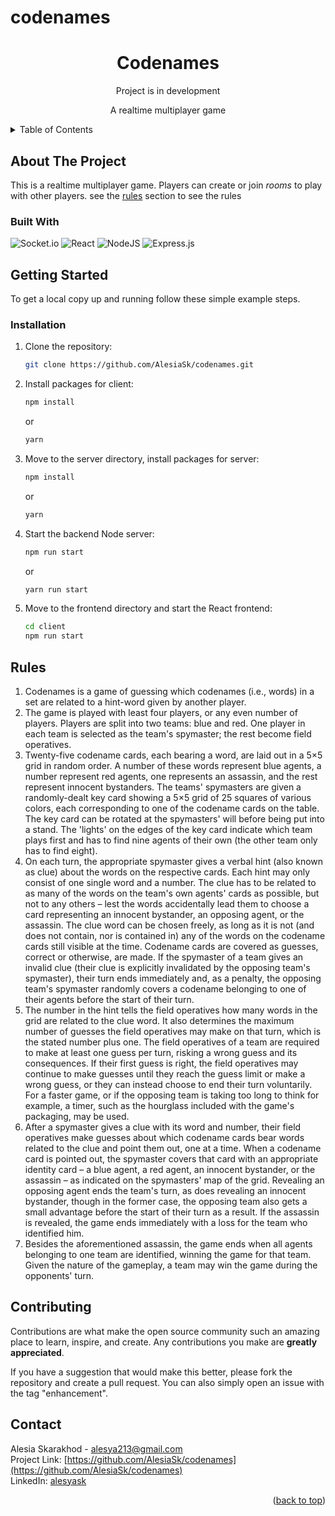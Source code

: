 # codenames

<div align="center">
  <h1>Codenames</h1>
  <p>Project is in development</p>
  <p>
      A realtime multiplayer game
  </p>
</div>

<!-- TABLE OF CONTENTS -->
<details>
  <summary>Table of Contents</summary>
  <ol>
    <li>
      <a href="#about-the-project">About The Project</a>
      <ul>
        <li><a href="#built-with">Built With</a></li>
      </ul>
    </li>
    <li>
      <a href="#getting-started">Getting Started</a>
      <ul>
        <li><a href="#installation">Installation</a></li>
      </ul>
    </li>
    <li><a href="#Rules">Rules</a></li>
    <li><a href="#contributing">Contributing</a></li>
    <li><a href="#contact">Contact</a></li>
  </ol>
</details>

<!-- ABOUT THE PROJECT -->
## About The Project

This is a realtime multiplayer game. Players can create or join *rooms* to play with other players. see the [rules](#rules) section to see the rules


### Built With

![Socket.io](https://img.shields.io/badge/Socket.io-black?style=for-the-badge&logo=socket.io&badgeColor=010101)
![React](https://img.shields.io/badge/react-%2320232a.svg?style=for-the-badge&logo=react&logoColor=%2361DAFB)
![NodeJS](https://img.shields.io/badge/node.js-6DA55F?style=for-the-badge&logo=node.js&logoColor=white)
![Express.js](https://img.shields.io/badge/express.js-%23404d59.svg?style=for-the-badge&logo=express&logoColor=%2361DAFB)



<!-- GETTING STARTED -->
## Getting Started

To get a local copy up and running follow these simple example steps.


### Installation

1. Clone the repository:
   ```sh
   git clone https://github.com/AlesiaSk/codenames.git
   ```
2. Install packages for client:
   ```sh
   npm install
   ``` 
   or   
   ```sh
   yarn
   ```
3. Move to the server directory, install packages for server:
   ```sh
   npm install
   ``` 
   or 
   ```sh
   yarn
   ```   
5. Start the backend Node server:
   ```sh
   npm run start
   ```
   or
   ```sh
   yarn run start
   ```
6. Move to the frontend directory and start the React frontend:
   ```sh
   cd client
   npm run start
   ```

## Rules

1. Codenames is a game of guessing which codenames (i.e., words) in a set are related to a hint-word given by another player.
2. The game is played with least four players, or any even number of players. Players are split into two teams: blue and red. One player in each team is selected as the team's spymaster; the rest become field operatives.
3. Twenty-five codename cards, each bearing a word, are laid out in a 5×5 grid in random order. A number of these words represent blue agents, a number represent red agents, one represents an assassin, and the rest represent innocent bystanders. The teams' spymasters are given a randomly-dealt key card showing a 5×5 grid of 25 squares of various colors, each corresponding to one of the codename cards on the table. The key card can be rotated at the spymasters' will before being put into a stand. The 'lights' on the edges of the key card indicate which team plays first and has to find nine agents of their own (the other team only has to find eight).
4. On each turn, the appropriate spymaster gives a verbal hint (also known as clue) about the words on the respective cards. Each hint may only consist of one single word and a number. The clue has to be related to as many of the words on the team's own agents' cards as possible, but not to any others – lest the words accidentally lead them to choose a card representing an innocent bystander, an opposing agent, or the assassin. The clue word can be chosen freely, as long as it is not (and does not contain, nor is contained in) any of the words on the codename cards still visible at the time. Codename cards are covered as guesses, correct or otherwise, are made. If the spymaster of a team gives an invalid clue (their clue is explicitly invalidated by the opposing team's spymaster), their turn ends immediately and, as a penalty, the opposing team's spymaster randomly covers a codename belonging to one of their agents before the start of their turn.
5. The number in the hint tells the field operatives how many words in the grid are related to the clue word. It also determines the maximum number of guesses the field operatives may make on that turn, which is the stated number plus one. The field operatives of a team are required to make at least one guess per turn, risking a wrong guess and its consequences. If their first guess is right, the field operatives may continue to make guesses until they reach the guess limit or make a wrong guess, or they can instead choose to end their turn voluntarily. For a faster game, or if the opposing team is taking too long to think for example, a timer, such as the hourglass included with the game's packaging, may be used.
6. After a spymaster gives a clue with its word and number, their field operatives make guesses about which codename cards bear words related to the clue and point them out, one at a time. When a codename card is pointed out, the spymaster covers that card with an appropriate identity card – a blue agent, a red agent, an innocent bystander, or the assassin – as indicated on the spymasters' map of the grid. Revealing an opposing agent ends the team's turn, as does revealing an innocent bystander, though in the former case, the opposing team also gets a small advantage before the start of their turn as a result. If the assassin is revealed, the game ends immediately with a loss for the team who identified him.
7. Besides the aforementioned assassin, the game ends when all agents belonging to one team are identified, winning the game for that team. Given the nature of the gameplay, a team may win the game during the opponents' turn.

## Contributing

Contributions are what make the open source community such an amazing place to learn, inspire, and create. Any contributions you make are **greatly appreciated**.

If you have a suggestion that would make this better, please fork the repository and create a pull request. You can also simply open an issue with the tag "enhancement".


<!-- CONTACT -->
## Contact
Alesia Skarakhod - alesya213@gmail.com
</br>
Project Link: [https://github.com/AlesiaSk/codenames](https://github.com/AlesiaSk/codenames)
</br>
LinkedIn: [alesyask](https://www.linkedin.com/in/alesyask/)

<p align="right">(<a href="#top">back to top</a>)</p>
